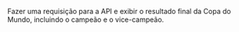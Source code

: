 Fazer uma requisição para a API e exibir o resultado final da Copa do Mundo, incluindo o campeão e o vice-campeão.